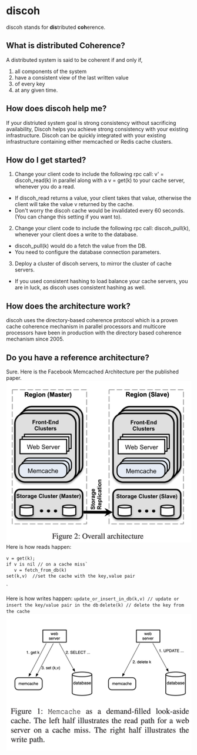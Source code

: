 # discoh
discoh stands for **dis**tributed **coh**erence. 
## What is distributed Coherence?
A distributed system is said to be coherent if and only if, 
  1. all components of the system
  2. have a consistent view of the last written value 
  3. of every key
  4. at any given time.
## How does discoh help me?
If your distriuted system goal is strong consistency without sacrificing availability, Discoh helps you achieve strong consistency with your existing infrastructure. Discoh can be quickly integrated with your existing infrastructure containing either memcached or Redis cache clusters.
## How do I get started?
1. Change your client code to include the following rpc call: v' = discoh_read(k) in parallel along with a v = get(k) to your cache server, whenever you do a read. 
- If discoh_read returns a value, your client takes that value, otherwise the client will take the value v returned by the cache. 
- Don't worry the discoh cache would be invalidated every 60 seconds. (You can change this setting if you want to).
2. Change your client code to include the following rpc call: discoh_pull(k), whenever your client does a write to the database.
- discoh_pull(k) would do a fetch the value from the DB.
- You need to configure the database connection parameters.
3. Deploy a cluster of discoh servers, to mirror the cluster of cache servers.
- If you used consistent hashing to load balance your cache servers, you are in luck, as discoh uses consistent hashing as well. 
## How does the architecture work?
discoh uses the directory-based coherence protocol which is a proven cache coherence mechanism in parallel processors and multicore processors have been in production with the directory based coherence mechanism since 2005.
## Do you have a reference architecture?
Sure. Here is the Facebook Memcached Architecture per the published paper.
![facebook memcached architecture](Facebook_Memcached_Architecture.png)
Here is how reads happen:

```
v = get(k);
if v is nil // on a cache miss`
   v = fetch_from_db(k)
set(k,v)  //set the cache with the key,value pair
```
`

Here is how writes happen:
`update_or_insert_in_db(k,v) // update or insert the key/value pair in the db`
`delete(k) // delete the key from the cache`
![read and write flow](Memcache_read_write.png)

